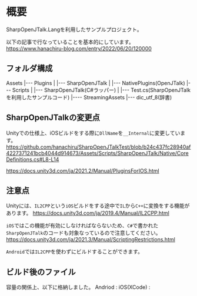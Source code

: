 # 概要
SharpOpenJTalk.Langを利用したサンプルプロジェクト。
  
以下の記事で行なっていることを基本的にしています。  
https://www.hanachiru-blog.com/entry/2022/06/20/120000

## フォルダ構成
Assets
|--- Plugins
|    |--- SharpOpenJTalk
|        |--- NativePlugins(OpenJTalk)
|--- Scripts
|    |--- SharpOpenJTalk(C#ラッパー)
|    |--- Test.cs(SharpOpenJTalkを利用したサンプルコード)
|---- StreamingAssets
     |--- dic_utf_8(辞書)
     
## SharpOpenJTalkの変更点
Unityでの仕様上、iOSビルドをする際に<code>DllName</code>を<code>__Internal</code>に変更しています。
https://github.com/hanachiru/SharpOpenJTalkTest/blob/b24c437fc28940af4227371241bcb4044d914673/Assets/Scripts/SharpOpenJTalk/Native/CoreDefinitions.cs#L8-L14

https://docs.unity3d.com/ja/2021.2/Manual/PluginsForIOS.html

## 注意点
Unityには、<code>IL2CPP</code>という<code>iOS</code>ビルドをする途中で<code>IL</code>から<code>C++</code>に変換をする機能があります。
https://docs.unity3d.com/ja/2019.4/Manual/IL2CPP.html

<code>iOS</code>ではこの機能が有効にしなければならないため、<code>C#</code>で書かれた<code>SharpOpenJTalk</code>のコードも対象なっているので注意してください。
https://docs.unity3d.com/ja/2021.3/Manual/ScriptingRestrictions.html

<code>Android</code>では<code>IL2CPP</code>を使わずにビルドすることができます。

## ビルド後のファイル
容量の関係上、以下に格納しました。
Andriod : 
iOS(XCode) : 
